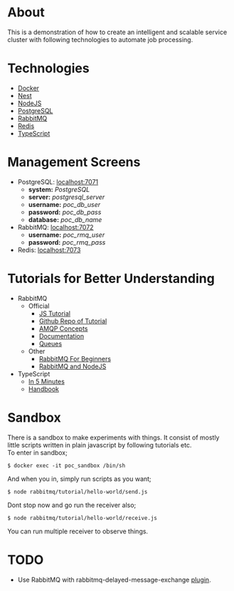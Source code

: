 # About
This is a demonstration of how to create an intelligent and scalable service cluster with following technologies to automate job processing.

# Technologies
- [Docker](https://www.docker.com/)
- [Nest](https://nestjs.com/)
- [NodeJS](https://nodejs.org/)
- [PostgreSQL](https://www.postgresql.org/)
- [RabbitMQ](https://www.rabbitmq.com/)
- [Redis](https://redis.io/)
- [TypeScript](https://www.typescriptlang.org/)

# Management Screens
- PostgreSQL: [localhost:7071](http://localhost:7071/)
  - **system:** *PostgreSQL*
  - **server:** *postgresql_server*
  - **username:** *poc_db_user*
  - **password:** *poc_db_pass*
  - **database:** *poc_db_name*
- RabbitMQ: [localhost:7072](http://localhost:7072/)
  - **username:** *poc_rmq_user*
  - **password:** *poc_rmq_pass*
- Redis: [localhost:7073](http://localhost:7073/)

# Tutorials for Better Understanding 
  - RabbitMQ
    - Official
      - [JS Tutorial](https://www.rabbitmq.com/tutorials/tutorial-one-javascript.html)
      - [Github Repo of Tutorial](https://github.com/rabbitmq/rabbitmq-tutorials/tree/master/javascript-nodejs)
      - [AMQP Concepts](https://www.rabbitmq.com/tutorials/amqp-concepts.html)
      - [Documentation](https://www.rabbitmq.com/documentation.html)
      - [Queues](https://www.rabbitmq.com/queues.html)
    - Other
      - [RabbitMQ For Beginners](https://www.cloudamqp.com/blog/2015-05-18-part1-rabbitmq-for-beginners-what-is-rabbitmq.html)
      - [RabbitMQ and NodeJS](https://kimambo.de/a-better-way-to-work-with-rabbitmq-and-nodejs/)
  - TypeScript
    - [In 5 Minutes](https://www.typescriptlang.org/docs/handbook/typescript-in-5-minutes.html)
    - [Handbook](https://www.typescriptlang.org/docs/handbook/basic-types.html)

# Sandbox
There is a sandbox to make experiments with things. It consist of mostly little scripts written in plain javascript by following tutorials etc.  
To enter in sandbox;

    $ docker exec -it poc_sandbox /bin/sh

And when you in, simply run scripts as you want;
    
    $ node rabbitmq/tutorial/hello-world/send.js

Dont stop now and go run the receiver also;

    $ node rabbitmq/tutorial/hello-world/receive.js

You can run multiple receiver to observe things.

# TODO
- Use RabbitMQ with rabbitmq-delayed-message-exchange [plugin](https://hub.docker.com/r/tetsuobe/rabbitmq-delayed-message-exchange/~/dockerfile/).